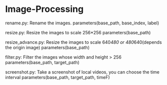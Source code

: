 # Image-Processing

rename.py: Rename the images. 
parameters(base_path, base_index, label)

resize.py: Resize the images to scale 256*256
parameters(base_path)

resize_advance.py: Resize the images to scale 640*480 or 480*640(depends the origin image)
parameters(base_path)

filter.py: Filter the images whose width and height > 256
parameters(base_path, target_path)

screenshot.py: Take a screenshot of local videos, you can choose the time interval
parameters(base_path, target_path, timeF)
